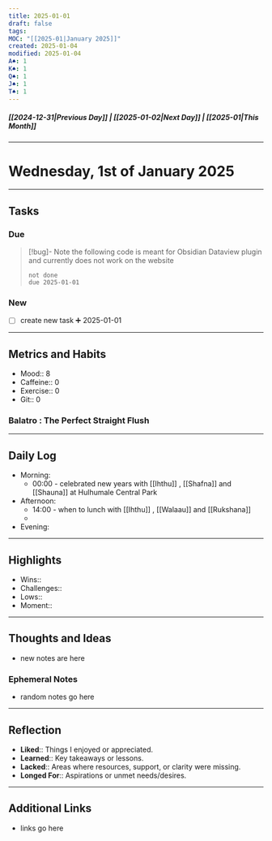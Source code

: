 ```yaml
---
title: 2025-01-01
draft: false
tags: 
MOC: "[[2025-01|January 2025]]"
created: 2025-01-04
modified: 2025-01-04
A♠️: 1
K♠️: 1
Q♠️: 1
J♠️: 1
T♠️: 1
---
```

##### [[2024-12-31|Previous Day]] | [[2025-01-02|Next Day]] | [[2025-01|This Month]]

---
# Wednesday, 1st of January 2025

---
## Tasks

### Due

> [!bug]- Note
> the following code is meant for Obsidian Dataview plugin and currently does not work on the website
>```tasks
> not done
> due 2025-01-01
> ```

### New

- [ ]  create new task ➕ 2025-01-01

---
## Metrics and Habits

- Mood:: 8
- Caffeine:: 0
- Exercise:: 0
- Git:: 0
### Balatro : The Perfect Straight Flush
---
## Daily Log

- Morning:
	- 00:00 - celebrated new years with [[Ihthu]] , [[Shafna]] and [[Shauna]] at Hulhumale Central Park
- Afternoon:
	- 14:00 - when to lunch with [[Ihthu]] , [[Walaau]] and [[Rukshana]]
	- 
- Evening:

---
## Highlights

- Wins::
- Challenges::
- Lows::
- Moment::

---
## Thoughts and Ideas

- new notes are here

### Ephemeral Notes

- random notes go here

---
## Reflection

- **Liked**:: Things I enjoyed or appreciated.
- **Learned**:: Key takeaways or lessons.
- **Lacked**:: Areas where resources, support, or clarity were missing.
- **Longed For**:: Aspirations or unmet needs/desires.

---
## Additional Links

-  links go here